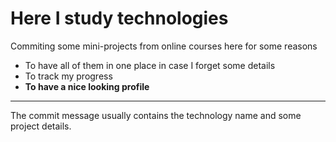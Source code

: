 # Here I study technologies
Commiting some mini-projects from online courses here for some reasons
- To have all of them in one place in case I forget some details
- To track my progress
- **To have a nice looking profile**

---
The commit message usually contains the technology name and some project details.
